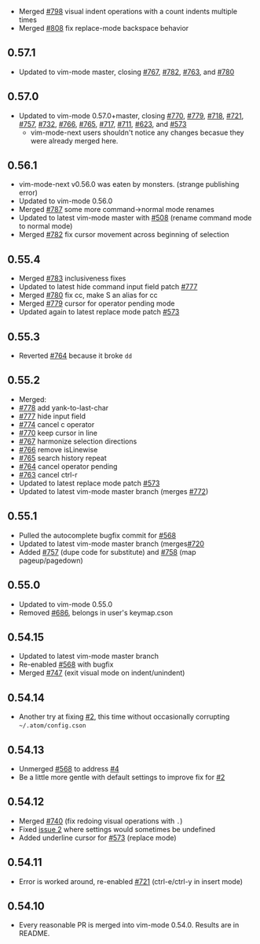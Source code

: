 * Merged [#798](https://github.com/atom/vim-mode/pull/798) visual indent operations with a count indents multiple times
* Merged [#808](https://github.com/atom/vim-mode/pull/808) fix replace-mode backspace behavior

## 0.57.1

* Updated to vim-mode master, closing
  [#767](https://github.com/atom/vim-mode/pull/767),
  [#782](https://github.com/atom/vim-mode/pull/782),
  [#763](https://github.com/atom/vim-mode/pull/763), and
  [#780](https://github.com/atom/vim-mode/pull/780)

## 0.57.0

* Updated to vim-mode 0.57.0+master, closing
  [#770](https://github.com/atom/vim-mode/pull/770),
  [#779](https://github.com/atom/vim-mode/pull/779),
  [#718](https://github.com/atom/vim-mode/pull/718),
  [#721](https://github.com/atom/vim-mode/pull/721),
  [#757](https://github.com/atom/vim-mode/pull/757),
  [#732](https://github.com/atom/vim-mode/pull/732),
  [#766](https://github.com/atom/vim-mode/pull/766),
  [#765](https://github.com/atom/vim-mode/pull/765),
  [#717](https://github.com/atom/vim-mode/pull/717),
  [#711](https://github.com/atom/vim-mode/pull/711),
  [#623](https://github.com/atom/vim-mode/pull/623), and
  [#573](https://github.com/atom/vim-mode/pull/573)
  * vim-mode-next users shouldn't notice any changes becasue they were already merged here.

## 0.56.1

* vim-mode-next v0.56.0 was eaten by monsters. (strange publishing error)
* Updated to vim-mode 0.56.0
* Merged [#787](https://github.com/atom/vim-mode/pull/787) some more command->normal mode renames
* Updated to latest vim-mode master with [#508](https://github.com/atom/vim-mode/pull/508) (rename command mode to normal mode)
* Merged [#782](https://github.com/atom/vim-mode/pull/782) fix cursor movement across beginning of selection

## 0.55.4

* Merged [#783](https://github.com/atom/vim-mode/pull/783) inclusiveness fixes
* Updated to latest hide command input field patch [#777](https://github.com/atom/vim-mode/pull/777)
* Merged [#780](https://github.com/atom/vim-mode/pull/780) fix cc, make S an alias for cc
* Merged [#779](https://github.com/atom/vim-mode/pull/779) cursor for operator pending mode
* Updated again to latest replace mode patch [#573](https://github.com/atom/vim-mode/pull/573)

## 0.55.3

* Reverted [#764](https://github.com/atom/vim-mode/pull/764) because it broke `dd`

## 0.55.2

* Merged:
 * [#778](https://github.com/atom/vim-mode/pull/778) add yank-to-last-char
 * [#777](https://github.com/atom/vim-mode/pull/777) hide input field
 * [#774](https://github.com/atom/vim-mode/pull/774) cancel c operator
 * [#770](https://github.com/atom/vim-mode/pull/770) keep cursor in line
 * [#767](https://github.com/atom/vim-mode/pull/767) harmonize selection directions
 * [#766](https://github.com/atom/vim-mode/pull/766) remove isLinewise
 * [#765](https://github.com/atom/vim-mode/pull/765) search history repeat
 * [#764](https://github.com/atom/vim-mode/pull/764) cancel operator pending
 * [#763](https://github.com/atom/vim-mode/pull/763) cancel ctrl-r
* Updated to latest replace mode patch [#573](https://github.com/atom/vim-mode/pull/573)
* Updated to latest vim-mode master branch (merges [#772](https://github.com/atom/vim-mode/pull/772))

## 0.55.1

* Pulled the autocomplete bugfix commit for [#568](https://github.com/atom/vim-mode/pull/568)
* Updated to latest vim-mode master branch (merges[#720](https://github.com/atom/vim-mode/pull/720)
* Added [#757](https://github.com/atom/vim-mode/pull/757) (dupe code for substitute)
  and [#758](https://github.com/atom/vim-mode/pull/758) (map pageup/pagedown)

## 0.55.0

* Updated to vim-mode 0.55.0
* Removed [#686](https://github.com/atom/vim-mode/pull/686), belongs in user's keymap.cson

## 0.54.15

* Updated to latest vim-mode master branch
* Re-enabled [#568](https://github.com/atom/vim-mode/pull/568) with bugfix
* Merged [#747](https://github.com/atom/vim-mode/pull/747) (exit visual mode on indent/unindent)

## 0.54.14

* Another try at fixing [#2](https://github.com/bronson/vim-mode-next/issues/2), this time without occasionally corrupting `~/.atom/config.cson`

## 0.54.13

* Unmerged [#568](https://github.com/atom/vim-mode/pull/568) to address [#4](https://github.com/bronson/vim-mode-next/issues/4)
* Be a little more gentle with default settings to improve fix for [#2](https://github.com/bronson/vim-mode-next/issues/2)

## 0.54.12

* Merged [#740](https://github.com/atom/vim-mode/pull/740) (fix redoing visual operations with `.`)
* Fixed [issue 2](https://github.com/bronson/vim-mode-next/issues/2) where settings would sometimes be undefined
* Added underline cursor for [#573](https://github.com/atom/vim-mode/pull/573) (replace mode)

## 0.54.11

* Error is worked around, re-enabled [#721](https://github.com/atom/vim-mode/pull/721) (ctrl-e/ctrl-y in insert mode)

## 0.54.10

* Every reasonable PR is merged into vim-mode 0.54.0.  Results are in README.
